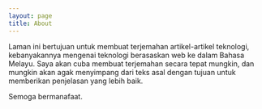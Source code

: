 ```yaml
---
layout: page
title: About
---
```


<p class="message">
  Laman ini bertujuan untuk membuat terjemahan artikel-artikel teknologi, kebanyakannya mengenai teknologi berasaskan web ke dalam Bahasa Melayu.  Saya akan cuba membuat terjemahan secara tepat mungkin, dan mungkin akan agak menyimpang dari teks asal dengan tujuan untuk memberikan penjelasan yang lebih baik.
</p>

Semoga bermanafaat.
